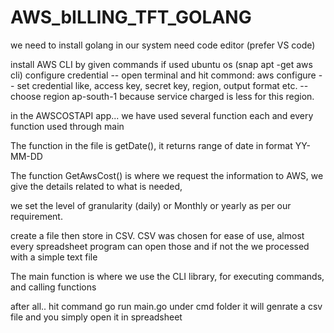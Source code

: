 # AWS_bILLING_TFT_GOLANG
we need to install golang in our system
need code editor (prefer VS code)

install AWS CLI by given commands if used ubuntu os (snap apt -get aws cli)
configure credential
            -- open terminal and hit commond: aws configure
            -- set credential like, access key, secret key, region, output format etc.
            -- choose region ap-south-1 because service charged is less for this region.

in the AWSCOSTAPI app...
we have used several function each and every function used through main

The function in the file is getDate(), it returns range of date in format YY-MM-DD

The function GetAwsCost() is where we request the information to AWS, we give the details related to what is needed,

we set the level of granularity (daily) or Monthly or yearly as per our requirement.

create a file then store in CSV.
CSV was chosen for ease of use, almost every spreadsheet program can open those and if not the we processed with a simple text file


The main function is where we use the CLI library, for executing commands, and calling functions

after all..
hit command go run main.go under cmd folder
it will genrate a csv file and you simply open it in spreadsheet
